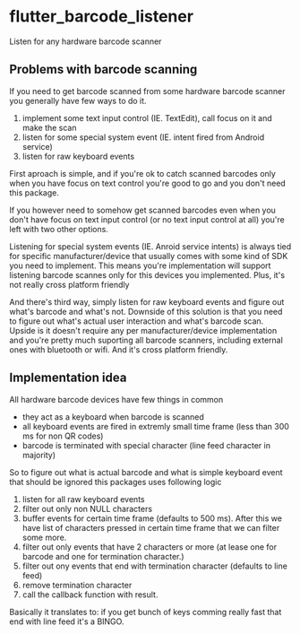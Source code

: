 # flutter_barcode_listener

Listen for any hardware barcode scanner

## Problems with barcode scanning
If you need to get barcode scanned from some hardware barcode scanner you generally have few ways to do it.

1.  implement some text input control (IE. TextEdit), call focus on it and make the scan
2. listen for some special system event (IE. intent fired from Android service)
3. listen for raw keyboard events

First aproach is simple, and if you're ok to catch scanned barcodes only when you have focus on text control you're good to go and you don't need this package.

If you however need to somehow get scanned barcodes even when you don't have focus on text input control (or no text input control at all) you're left with two other options.

Listening for special system events (IE. Anroid service intents) is always tied for specific manufacturer/device that usually comes with some kind of SDK you need to implement. This means you're implementation will support listening barcode scannes only for this devices you implemented. Plus, it's not really cross platform friendly

And there's third way, simply listen for raw keyboard events and figure out what's barcode and what's not. Downside of this solution is that you need to figure out what's actual user interaction and what's barcode scan. Upside is it doesn't require any per manufacturer/device implementation and you're pretty much suporting all barcode scanners, including external ones with bluetooth or wifi. And it's cross platform friendly.

## Implementation idea
All hardware barcode devices have few things in common
- they act as a keyboard when barcode is scanned
- all keyboard events are fired in extremly small time frame (less than 300 ms for non QR codes)
- barcode is terminated with special character (line feed character in majority)

So to figure out what is actual barcode and what is simple keyboard event that should be ignored this packages uses following logic
1. listen for all raw keyboard events
2. filter out only non NULL characters
3. buffer events for certain time frame (defaults to 500 ms). After this we have list of characters pressed in certain time frame that we can filter some more.
4. filter out only events that have 2 characters or more (at lease one for barcode and one for termination character.)
5. filter out ony events that end with termination character (defaults to line feed)
6. remove termination character
6. call the callback function with result.

Basically it translates to: if you get bunch of keys comming really fast that end with line feed it's a BINGO.
